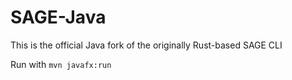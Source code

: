 # SAGE-Java
This is the official Java fork of the originally Rust-based SAGE CLI

Run with `mvn javafx:run`
